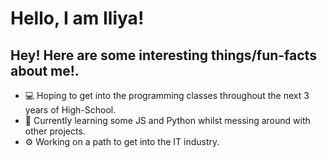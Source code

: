 # Hello, I am **Iliya**!

## Hey! Here are some interesting things/fun-facts about me!.
- 💻 Hoping to get into the programming classes throughout the next 3 years of High-School.
- 🌱 Currently learning some JS and Python whilst messing around with other projects.
- ⚙️ Working on a path to get into the IT industry.
